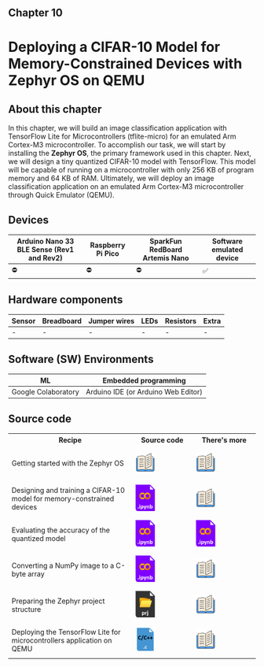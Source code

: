 <h2>Chapter 10</h2>
<h1><b>Deploying a CIFAR-10 Model for Memory-Constrained Devices with Zephyr OS on QEMU</b></h1>

<h2> About this chapter </h2>

In this chapter, we will build an image classification application with TensorFlow Lite for Microcontrollers (tflite-micro) for an emulated Arm Cortex-M3 microcontroller. To accomplish our task, we will start by installing the <b>Zephyr OS</b>, the primary framework used in this chapter. Next, we will design a tiny quantized CIFAR-10 model with TensorFlow. This model will be capable of running on a microcontroller with only 256 KB of program memory and 64 KB of RAM. Ultimately, we will deploy an image classification application on an emulated Arm Cortex-M3 microcontroller through Quick Emulator (QEMU).

<h2> Devices </h2>

| Arduino Nano 33 BLE Sense (Rev1 and Rev2) | Raspberry Pi Pico | SparkFun RedBoard Artemis Nano | Software emulated device |
| ----------- | ---------------------------------------------------------------- | -- | -- |
| ⛔ | ⛔ | ⛔ | ✅ |

<h2> Hardware components </h2>

| Sensor  | Breadboard | Jumper wires | LEDs | Resistors | Extra |
| --------| -----------| ------------ | ---- | --------- | ----- |
| - | - | - | - | - | - |

<h2> Software (SW) Environments </h2>

| ML | Embedded programming |
| --------| -------------------- |
| Google Colaboratory | Arduino IDE (or Arduino Web Editor) |

<h2> Source code </h2>

<table class="fixed">
    <col width=50%/>
<tr>
    <th>Recipe</th>
    <th>Source code</th>
    <th>There's more</th>
</tr>
<tr style="height:72px">
    <td>Getting started with the Zephyr OS</td>
    <td>
        <a>
        <img title="More in the book!" src="../Imgs/books_icon.svg" width="40">
        </a>
    </td>
    <td>
        <a>
        <img title="More in the book!" src="../Imgs/books_icon.svg" width="40">
        </a>
    </td>
</tr>
<tr style="height:72px">
    <td>Designing and training a CIFAR-10 model for memory-constrained devices</td>
    <td>
        <a href="https://github.com/PacktPublishing/TinyML-Cookbook_2E/blob/main/Chapter10/ColabNotebooks/prepare_model.ipynb">
        <img title="Colab notebook" src="../Imgs/colab_icon.png" width="40">
        </a>
    </td>
    <td>
        <a>
        <img title="More in the book!" src="../Imgs/books_icon.svg" width="40">
        </a>
    </td>
</tr>
<tr style="height:72px">
    <td>Evaluating the accuracy of the quantized model</td>
    <td>
        <a href="https://github.com/PacktPublishing/TinyML-Cookbook_2E/blob/main/Chapter10/ColabNotebooks/prepare_model.ipynb">
        <img title="Colab notebook" src="../Imgs/colab_icon.png" width="40">
        </a>
    </td>
    <td>
        <a href="https://github.com/PacktPublishing/TinyML-Cookbook_2E/blob/main/Chapter10/ColabNotebooks/prepare_model.ipynb">
        <img title="Colab notebook" src="../Imgs/colab_icon.png" width="40">
        </a>
    </td>
</tr>
<tr style="height:72px">
    <td>Converting a NumPy image to a C-byte array</td>
    <td>
        <a href="https://github.com/PacktPublishing/TinyML-Cookbook_2E/blob/main/Chapter10/ColabNotebooks/prepare_model.ipynb">
        <img title="Colab notebook" src="../Imgs/colab_icon.png" width="40">
        </a>
    </td>
    <td>
        <a>
        <img title="More in the book!" src="../Imgs/books_icon.svg" width="40">
        </a>
    </td>
</tr>
<tr style="height:72px">
    <td>Preparing the Zephyr project structure</td>
    <td>
        <a href="https://github.com/PacktPublishing/TinyML-Cookbook_2E/tree/main/Chapter10/ZephyrProject/src">
        <img title="Zephyr project" src="../Imgs/project_icon.png" width="40">
        </a>
    </td>
    <td>
        <a>
        <img title="More in the book!" src="../Imgs/books_icon.svg" width="40">
        </a>
    </td>
</tr>
<tr style="height:72px">
    <td>Deploying the TensorFlow Lite for microcontrollers application on QEMU</td>
    <td>
        <a href="https://github.com/PacktPublishing/TinyML-Cookbook_2E/blob/main/Chapter10/ZephyrProject/src/main_functions.cc">
        <img title="C/C++ code" src="../Imgs/code_icon.png" width="40">
        </a>
    </td>
    <td>
        <a>
        <img title="More in the book!" src="../Imgs/books_icon.svg" width="40">
        </a>
    </td>
</tr>
</table>